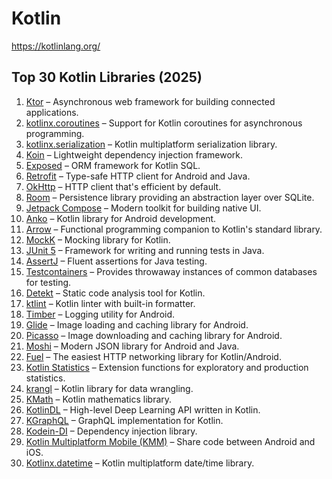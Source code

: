 # Kotlin

https://kotlinlang.org/


## Top 30 Kotlin Libraries (2025)

1. [Ktor](https://ktor.io/) – Asynchronous web framework for building connected applications.
2. [kotlinx.coroutines](https://github.com/Kotlin/kotlinx.coroutines) – Support for Kotlin coroutines for asynchronous programming.
3. [kotlinx.serialization](https://github.com/Kotlin/kotlinx.serialization) – Kotlin multiplatform serialization library.
4. [Koin](https://insert-koin.io/) – Lightweight dependency injection framework.
5. [Exposed](https://github.com/JetBrains/Exposed) – ORM framework for Kotlin SQL.
6. [Retrofit](https://square.github.io/retrofit/) – Type-safe HTTP client for Android and Java.
7. [OkHttp](https://square.github.io/okhttp/) – HTTP client that's efficient by default.
8. [Room](https://developer.android.com/jetpack/androidx/releases/room) – Persistence library providing an abstraction layer over SQLite.
9. [Jetpack Compose](https://developer.android.com/jetpack/compose) – Modern toolkit for building native UI.
10. [Anko](https://github.com/Kotlin/anko) – Kotlin library for Android development.
11. [Arrow](https://arrow-kt.io/) – Functional programming companion to Kotlin's standard library.
12. [MockK](https://mockk.io/) – Mocking library for Kotlin.
13. [JUnit 5](https://junit.org/junit5/) – Framework for writing and running tests in Java.
14. [AssertJ](https://assertj.github.io/doc/) – Fluent assertions for Java testing.
15. [Testcontainers](https://www.testcontainers.org/) – Provides throwaway instances of common databases for testing.
16. [Detekt](https://detekt.dev/) – Static code analysis tool for Kotlin.
17. [ktlint](https://github.com/pinterest/ktlint) – Kotlin linter with built-in formatter.
18. [Timber](https://github.com/JakeWharton/timber) – Logging utility for Android.
19. [Glide](https://github.com/bumptech/glide) – Image loading and caching library for Android.
20. [Picasso](https://square.github.io/picasso/) – Image downloading and caching library for Android.
21. [Moshi](https://github.com/square/moshi) – Modern JSON library for Android and Java.
22. [Fuel](https://github.com/kittinunf/fuel) – The easiest HTTP networking library for Kotlin/Android.
23. [Kotlin Statistics](https://github.com/thomasnield/kotlin-statistics) – Extension functions for exploratory and production statistics.
24. [krangl](https://github.com/holgerbrandl/krangl) – Kotlin library for data wrangling.
25. [KMath](https://github.com/SciProgCentre/kmath) – Kotlin mathematics library.
26. [KotlinDL](https://github.com/JetBrains/KotlinDL) – High-level Deep Learning API written in Kotlin.
27. [KGraphQL](https://github.com/aPureBase/KGraphQL) – GraphQL implementation for Kotlin.
28. [Kodein-DI](https://kodein.org/Kodein-DI/) – Dependency injection library.
29. [Kotlin Multiplatform Mobile (KMM)](https://kotlinlang.org/lp/mobile/) – Share code between Android and iOS.
30. [Kotlinx.datetime](https://github.com/Kotlin/kotlinx-datetime) – Kotlin multiplatform date/time library.
